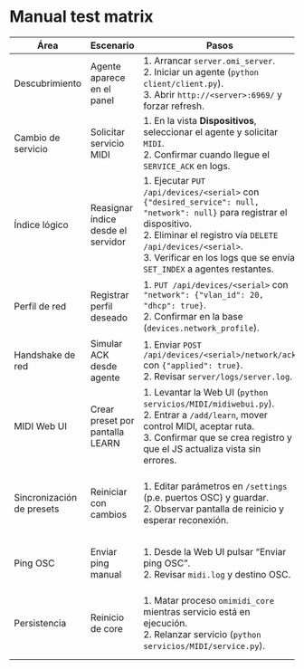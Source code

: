 # Manual test matrix

| Área | Escenario | Pasos | Resultado esperado |
| --- | --- | --- | --- |
| Descubrimiento | Agente aparece en el panel | 1. Arrancar `server.omi_server`.<br>2. Iniciar un agente (`python client/client.py`).<br>3. Abrir `http://<server>:6969/` y forzar refresh. | El agente aparece en la vista **Clientes** con `online=true`, índice asignado y dirección IP detectada. |
| Cambio de servicio | Solicitar servicio MIDI | 1. En la vista **Dispositivos**, seleccionar el agente y solicitar `MIDI`.<br>2. Confirmar cuando llegue el `SERVICE_ACK` en logs. | La API responde `{"ok": true}`; el agente emite logs de transición y el servicio inicia (`logs/services/midi.log`). |
| Índice lógico | Reasignar índice desde el servidor | 1. Ejecutar `PUT /api/devices/<serial>` con `{"desired_service": null, "network": null}` para registrar el dispositivo.<br>2. Eliminar el registro vía `DELETE /api/devices/<serial>`.<br>3. Verificar en los logs que se envía `SET_INDEX` a agentes restantes. | El índice se reequilibra y cada agente confirma con `INDEX_ACK`. |
| Perfil de red | Registrar perfil deseado | 1. `PUT /api/devices/<serial>` con `"network": {"vlan_id": 20, "dhcp": true}`.<br>2. Confirmar en la base (`devices.network_profile`). | El perfil queda guardado y se registra en `server/logs/server.log`; el stub `NetworkManager` lo reconoce. |
| Handshake de red | Simular ACK desde agente | 1. Enviar `POST /api/devices/<serial>/network/ack` con `{"applied": true}`.<br>2. Revisar `server/logs/server.log`. | El servidor registra `ACK de red recibido` y responde `{"ok": true}`. |
| MIDI Web UI | Crear preset por pantalla LEARN | 1. Levantar la Web UI (`python servicios/MIDI/midiwebui.py`).<br>2. Entrar a `/add/learn`, mover control MIDI, aceptar ruta.<br>3. Confirmar que se crea registro y que el JS actualiza vista sin errores. | La ruta aparece en `OMIMIDI_map.json`, se vuelca a servidor (log en `midi.log`) y en panel se muestra el resumen de la ruta. |
| Sincronización de presets | Reiniciar con cambios | 1. Editar parámetros en `/settings` (p.e. puertos OSC) y guardar.<br>2. Observar pantalla de reinicio y esperar reconexión. | Se escribe `OMIMIDI_restart.flag`, el core reinicia y al volver la UI muestra la nueva configuración; logs indican reinicio exitoso. |
| Ping OSC | Enviar ping manual | 1. Desde la Web UI pulsar “Enviar ping OSC”.<br>2. Revisar `midi.log` y destino OSC. | Se registra `Ping OSC enviado` en logs; los targets reciben `/omimidi/ping`. |
| Persistencia | Reinicio de core | 1. Matar proceso `omimidi_core` mientras servicio está en ejecución.<br>2. Relanzar servicio (`python servicios/MIDI/service.py`). | Los ficheros temporales (`OMIMIDI_state.json`, etc.) se limpian al arranque y los últimos valores se conservan al rearmarse el mapa. |
